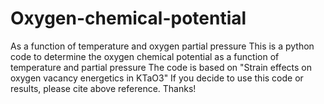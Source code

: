 # Oxygen-chemical-potential
As a function of temperature and oxygen partial pressure
This is a python code to determine the oxygen chemical potential as a function of temperature and partial pressure
The code is based on "Strain effects on oxygen vacancy energetics in KTaO3" 
If you decide to use this code or results, please cite above reference. Thanks!
